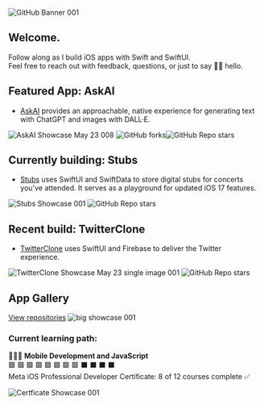 
![‎GitHub Banner ‎001](https://github.com/bodhichristian/bodhichristian/assets/110639779/86f59e58-cf2c-44ff-9579-586d0c22d864)

## Welcome.
Follow along as I build iOS apps with Swift and SwiftUI.  
Feel free to reach out with feedback, questions, or just to say 👋🏼 hello.  
  

## Featured App: AskAI

* [AskAI](https://github.com/bodhichristian/AskAI) provides an approachable, native experience for generating text with ChatGPT and images with DALL·E.

![AskAI Showcase May 23 008](https://github.com/bodhichristian/bodhichristian/assets/110639779/e3204054-2726-49ac-8aa3-c13e8648ac28)
![GitHub forks](https://img.shields.io/github/forks/bodhichristian/askai)![GitHub Repo stars](https://img.shields.io/github/stars/bodhichristian/askai)


## Currently building: Stubs 
* [Stubs](https://github.com/bodhichristian/Stubs) uses SwiftUI and SwiftData to store digital stubs for concerts you've attended. It serves as a playground for updated iOS 17 features.

![‎Stubs Showcase ‎001](https://github.com/bodhichristian/bodhichristian/assets/110639779/5be94665-50f9-422c-8adb-acea7e749b3d)
![GitHub Repo stars](https://img.shields.io/github/stars/bodhichristian/stubs)

## Recent build: TwitterClone 
* [TwitterClone](https://github.com/bodhichristian/TwitterClone) uses SwiftUI and Firebase to deliver the Twitter experience.

![TwitterClone Showcase May 23 single image 001](https://github.com/bodhichristian/bodhichristian/assets/110639779/5cef6d9e-0793-40e9-82d7-c8c950e99636)
![GitHub Repo stars](https://img.shields.io/github/stars/bodhichristian/twitterclone) 


## App Gallery
[View repositories](https://github.com/bodhichristian?tab=repositories)
![big showcase 001](https://github.com/bodhichristian/bodhichristian/assets/110639779/3d7acc06-49eb-48f6-9ebf-119d6e771ce2)


### Current learning path:
👨🏻‍💻 <b>Mobile Development and JavaScript</b>  
🟩 🟩 🟩 🟩 🟩 🟩 🟩 🟩 ⬛️ ⬛️ ⬛️ ⬛️  
Meta iOS Professional Developer Certificate: 8 of 12 courses complete ✅

![‎Certficate Showcase ‎001](https://github.com/bodhichristian/bodhichristian/assets/110639779/6c7b4f2f-22d0-4959-81cc-cbdf58eb8248)

